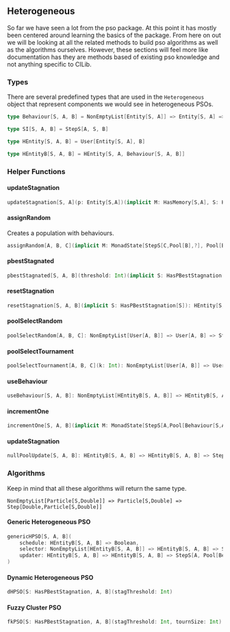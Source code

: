 ## Heterogeneous

So far we have seen a lot from the pso package.
At this point it has mostly been centered around learning the basics of the package.
From here on out we will be looking at all the related methods to build pso algorithms as well as the algorithms ourselves.
However, these sections will feel more like documentation has they are methods based of existing pso knowledge and not anything specific to CILib.

### Types

There are several predefined types that are used in the `Heterogeneous` object that represent components we would see in heterogeneous PSOs.

```scala
type Behaviour[S, A, B] = NonEmptyList[Entity[S, A]] => Entity[S, A] => StepS[A, B, Entity[S, A]]

type SI[S, A, B] = StepS[A, S, B]

type HEntity[S, A, B] = User[Entity[S, A], B]

type HEntityB[S, A, B] = HEntity[S, A, Behaviour[S, A, B]]
```

### Helper Functions

#### updateStagnation

```scala
updateStagnation[S, A](p: Entity[S,A])(implicit M: HasMemory[S,A], S: HasPBestStagnation[S]): Step[A, Entity[S,A]]
```

#### assignRandom

Creates a population with behaviours.

```scala
assignRandom[A, B, C](implicit M: MonadState[StepS[C,Pool[B],?], Pool[B]]): NonEmptyList[A] => StepS[C,Pool[B],NonEmptyList[User[A, B]]]
```

#### pbestStagnated

```scala
pbestStagnated[S, A, B](threshold: Int)(implicit S: HasPBestStagnation[S]): HEntity[S,A,B] => Boolean
```

#### resetStagnation

```scala
resetStagnation[S, A, B](implicit S: HasPBestStagnation[S]): HEntity[S,A,B] => HEntity[S,A,B]
```

#### poolSelectRandom

```scala
poolSelectRandom[A, B, C]: NonEmptyList[User[A, B]] => User[A, B] => StepS[C,Pool[B],User[A, B]]
```

#### poolSelectTournament

```scala
poolSelectTournament[A, B, C](k: Int): NonEmptyList[User[A, B]] => User[A, B] => StepS[C,Pool[B],User[A, B]]
```

#### useBehaviour

```scala
useBehaviour[S, A, B]: NonEmptyList[HEntityB[S, A, B]] => HEntityB[S, A, B] => StepS[A, B, HEntityB[S, A, B]]
```

#### incrementOne

```scala
incrementOne[S, A, B](implicit M: MonadState[StepS[A,Pool[Behaviour[S,A,B]],?],Pool[Behaviour[S,A,B]]]): HEntityB[S, A, B] => HEntityB[S, A, B] => StepS[A,Pool[Behaviour[S,A,B]],Pool[Behaviour[S,A,B]]]
```

#### updateStagnation

```scala
nullPoolUpdate[S, A, B]: HEntityB[S, A, B] => HEntityB[S, A, B] => StepS[A,Pool[Behaviour[S,A,B]],Pool[Behaviour[S,A,B]]]
```

### Algorithms

Keep in mind that all these algorithms will return the same type.

`NonEmptyList[Particle[S,Double]] => Particle[S,Double] => Step[Double,Particle[S,Double]]`

#### Generic Heterogeneous PSO

```scala
genericHPSO[S, A, B](
    schedule: HEntityB[S, A, B] => Boolean,
    selector: NonEmptyList[HEntityB[S, A, B]] => HEntityB[S, A, B] => StepS[A, Pool[Behaviour[S, A, B]], HEntityB[S, A, B]],
    updater: HEntityB[S, A, B] => HEntityB[S, A, B] => StepS[A, Pool[Behaviour[S, A, B]], Pool[Behaviour[S, A, B]]]
)
```

#### Dynamic Heterogeneous PSO

```scala
dHPSO[S: HasPBestStagnation, A, B](stagThreshold: Int)
```

#### Fuzzy Cluster PSO

```scala
fkPSO[S: HasPBestStagnation, A, B](stagThreshold: Int, tournSize: Int)
```